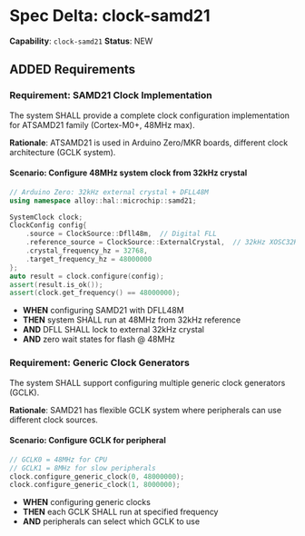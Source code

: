 # Spec Delta: clock-samd21

**Capability**: `clock-samd21`
**Status**: NEW

## ADDED Requirements

### Requirement: SAMD21 Clock Implementation

The system SHALL provide a complete clock configuration implementation for ATSAMD21 family (Cortex-M0+, 48MHz max).

**Rationale**: ATSAMD21 is used in Arduino Zero/MKR boards, different clock architecture (GCLK system).

#### Scenario: Configure 48MHz system clock from 32kHz crystal
```cpp
// Arduino Zero: 32kHz external crystal + DFLL48M
using namespace alloy::hal::microchip::samd21;

SystemClock clock;
ClockConfig config{
    .source = ClockSource::Dfll48m,  // Digital FLL
    .reference_source = ClockSource::ExternalCrystal,  // 32kHz XOSC32K
    .crystal_frequency_hz = 32768,
    .target_frequency_hz = 48000000
};
auto result = clock.configure(config);
assert(result.is_ok());
assert(clock.get_frequency() == 48000000);
```
- **WHEN** configuring SAMD21 with DFLL48M
- **THEN** system SHALL run at 48MHz from 32kHz reference
- **AND** DFLL SHALL lock to external 32kHz crystal
- **AND** zero wait states for flash @ 48MHz

### Requirement: Generic Clock Generators

The system SHALL support configuring multiple generic clock generators (GCLK).

**Rationale**: SAMD21 has flexible GCLK system where peripherals can use different clock sources.

#### Scenario: Configure GCLK for peripheral
```cpp
// GCLK0 = 48MHz for CPU
// GCLK1 = 8MHz for slow peripherals
clock.configure_generic_clock(0, 48000000);
clock.configure_generic_clock(1, 8000000);
```
- **WHEN** configuring generic clocks
- **THEN** each GCLK SHALL run at specified frequency
- **AND** peripherals can select which GCLK to use
